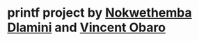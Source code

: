 # printf project by [Nokwethemba Dlamini](https://github.com/NokwethembaDlamini) and [Vincent Obaro](https://github.com/Vincelogs)
